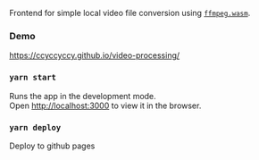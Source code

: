 Frontend for simple local video file conversion using [`ffmpeg.wasm`](https://github.com/ffmpegwasm/ffmpeg.wasm).

### Demo

https://ccyccyccy.github.io/video-processing/

### `yarn start`

Runs the app in the development mode.\
Open [http://localhost:3000](http://localhost:3000) to view it in the browser.

### `yarn deploy`

Deploy to github pages
